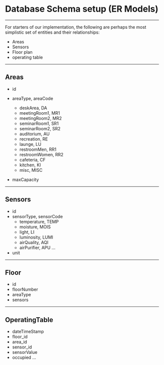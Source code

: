 # Database Schema setup (ER Models)
---

For starters of our implementation, the following are perhaps the most simplistic set of entities and their relationships: 

* Areas
* Sensors
* Floor plan
* operating table

---

## Areas

* id 
* areaType, areaCode
	* deskArea, DA
	* meetingRoom1, MR1
	* meetingRoom2, MR2
	* seminarRoom1, SR1
	* seminarRoom2, SR2
	* auditorium, AU
	* recreation, RE
	* launge, LU
	* restroomMen, RR1
	* restroomWomen, RR2
	* cafeteria, CF
	* kitchen, KI
	* misc, MISC

* maxCapacity

---

## Sensors

* id
* sensorType, sensorCode
	* temperature, TEMP
	* moisture, MOIS
	* light, LI
	* luminosity, LUMI
	* airQuality, AQI
	* airPurifier, APU
	...
* unit

---

## Floor

* id
* floorNumber
* areaType
* sensors

---

## OperatingTable

* dateTimeStamp
* floor_id
* area_id
* sensor_id
* sensorValue
* occupied
...
